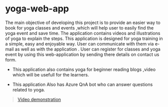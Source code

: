 # yoga-web-app

The main objective of developing this project is to provide an easier way to book for yoga classes and events ,which will help user to easily find the yoga event and save time. The application contains videos and illustrations of yoga to explain the steps. This application is designed for yoga training in a simple, easy and enjoyable way. User can communicate with them via e-mail as well as with the application . User can register for classes and yoga event by using this web-application by sending there details on contact us form.

* This application also contains yoga for beginner reading blogs ,video which will be usefull for the learners.  
 
  
* This application Also has Azure QnA bot  who can answer questions related to yoga.


> [Video demonstration](https://drive.google.com/file/d/171z3uyo0b7imG2DwajgGwu8QcwDPUgTg/view?usp=sharing)

